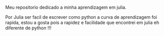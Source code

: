 Meu repositorio dedicado a minha aprendizagem em julia. 

Por Julia ser facil de escrever como python a curva de aprendizagem foi rapida, estou a gosta pois a rapidez e facilidade que encontrei em julia eh diferente de python !!!

